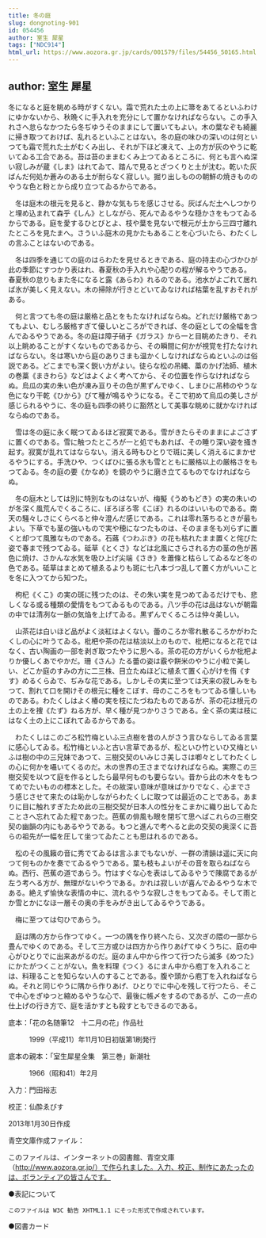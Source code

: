 ```yaml
---
title: 冬の庭
slug: dongnoting-901
id: 054456
author: 室生 犀星
tags: ["NDC914"]
html_url: https://www.aozora.gr.jp/cards/001579/files/54456_50165.html
---
```


## author: 室生 犀星

冬になると庭を眺める時がすくない。霜で荒れた土の上に箒をあてるといふわけにゆかないから、秋晩くに手入れを充分にして置かなければならない。この手入れさへ怠らなかつたら冬ぢゆうそのままにして置いてもよい。木の葉なぞも綺麗に掃き取つておけば、乱れるといふことはない。冬の庭の味ひの深いのは何といつても霜で荒れた土がむくみ出し、それが下ほど凍えて、上の方が灰のやうに乾いてゐる工合である。苔は苔のままむくみ上つてゐるところに、何とも言へぬ深い寂しみが蔵《しま》はれてゐて、踏んで見るとざつくりと土が沈む。乾いた灰ばんだ何処か蒼みのある土が耐らなく寂しい。掘り出しものの朝鮮の焼きもののやうな色と粉とから成り立つてゐるからである。

　冬は庭木の根元を見ると、静かな気もちを感じさせる。灰ばんだ土へしつかりと埋め込まれて森乎《しん》としながら、死んでゐるやうな穏かさをもつてゐるからである。庭を愛するひとびとよ、枝や葉を見ないで根元が土から三四寸離れたところを見たまへ。さういふ庭木の見かたもあることを心づいたら、わたくしの言ふことはないのである。

　冬は四季を通じての庭のはらわたを見せるときである、庭の持主の心づかひが此の季節にすつかり表はれ、春夏秋の手入れや心配りの程が解るやうである。春夏秋の怠りもまた冬になると露《あらわ》れるのである。池水がよごれて居れば氷が美しく見えない。木の掃除が行きとどいてゐなければ枯葉を乱すおそれがある。

　何と言つても冬の庭は厳格と品とをもたなければならぬ。どれだけ厳格であつてもよい、むしろ厳格すぎて優しいところができれば、冬の庭としての全幅を含んでゐるやうである。冬の庭は障子硝子《ガラス》から一と目眺めたきり、それ以上眺めることがすくないものであるから、その瞬間に何かが視覚を打たなければならない。冬は寒いから庭のありさまも温かくしなければならぬといふのは俗説である。どこまでも深く鋭い方がよい。徒らな松の吊縄、藁のかげ法師、植木の巻藁《まきわら》などはよくよく考へてから、その位置を作らなければならぬ。烏瓜の実の朱い色が凍み亘りその色が黒ずんでゆく、しまひに吊柿のやうな色になり干乾《ひから》びて種が鳴るやうになる。そこで初めて烏瓜の美しさが感じられるやうに、冬の庭も四季の終りに豁然として美事な眺めに就かなければならぬのである。

　雪は冬の庭に永く眠つてゐるほど寂寞である。雪がきたらそのままによごさずに置くのである。雪に触つたところが一と処でもあれば、その睡り深い姿を掻き起す。寂寞が乱れてはならない。消える時もひとりで斑に美しく消えるにまかせるやうにする。手洗ひや、つくばひに張る氷も雪とともに厳格以上の厳格さをもつてゐる。冬の庭の要《かなめ》を鏡のやうに磨き立てるものでなければならぬ。

　冬の庭木としては別に特別なものはないが、梅擬《うめもどき》の実の朱いのが冬深く風荒んでくるころに、ぼろぼろ零《こぼ》れるのはいいものである。南天の騒々しさにくらべると仲々澄んだ感じである。これは零れ落ちるときが最もよい。下草でも茎の強いもので実や穂になつたものは、そのまま冬も刈らずに置くと却つて風雅なものである。石蕗《つわぶき》の花も枯れたまま置くと侘びた姿で春まで残つてゐる。砥草《とくさ》などは北風にさらされる方の茎の色が茜色に焼け、さかんな水気を吸ひ上げ尖端《さき》を蕭條と枯らしてゐるなど冬の色である。砥草はまとめて植ゑるよりも斑に七八本づつ乱して置く方がいいことを冬に入つてから知つた。

　枸杞《くこ》の実の斑に残つたのは、その朱い実を見つめてゐるだけでも、悲しくなる或る種類の愛情をもつてゐるものである。八ツ手の花は品はないが朝霜の中では清冽な一脈の気焔を上げてゐる。黒ずんでくるころは仲々美しい。

　山茶花は白いほど品がよく淡紅はよくない。蕾のころか零れ散るころかがわたくしの心に叶うてゐる。枇杷や茶の花は枯淡以上のもので、枇杷になると花ではなく、古い陶画の一部を剥ぎ取つたやうに思へる。茶の花の方がいくらか枇杷よりか優しくあでやかだ。珊《さん》たる蕾の姿は霰や餅米のやうに小粒で美しい、どこか庭のすみの方に二三株、目立たぬほどに植ゑて置く心がけを侑《すす》めるくらゐで、ぢみな花である。しかしその実に至つては天来の寂しみをもつて、割れて口を開けその根元に種をこぼす、母のこころをもつてゐる懐しいものである。わたくしはよく椿の実を枝にたづねたものであるが、茶の花は根元の土の上を捜《たず》ねる方が、早く種が見つかりさうである。全く茶の実は枝にはなく土の上にこぼれてゐるからである。

　わたくしはこのごろ松竹梅といふ三点樹を昔の人がさう言ひならしてゐる言葉に感心してゐる。松竹梅といふと古い言草であるが、松といひ竹といひ又梅といふは樹の中の三兄妹であつて、三樹交契のいみじさ美しさは喞々としてわたくしの心に何かを囁いてくるのだ。木の世界の王さまでなければならぬ。実際この三樹交契を以つて庭を作るとしたら最早何ものも要らない。昔から此の木々をもつてめでたいものの標本とした。その故深い意味が意味ばかりでなく、心までさう感じさせて来たのは恥かしながらわたくしに取つては最近のことである。あまりに目に触れすぎたため此の三樹交契が日本人の性分をこまかに織り出してゐたことさへ忘れてゐた程であつた。芭蕉の俳風も眼を閉ぢて思へばこれらの三樹交契の幽韻の内にもあるやうである。もつと進んで考へると此の交契の奥深くに吾らの祖先が一幅を圧して坐つてゐたことも思はれるのである。

　松のその風籟の音に秀でてゐるは言ふまでもないが、一群の清韻は遥に天に向つて何ものかを奏でてゐるやうである。葉も枝もよいがその音を取らねばならぬ。西行、芭蕉の道であらう。竹はすぐな心を表はしてゐるやうで陳腐であるが左う考へる方が、無理がないやうである。かれは寂しいが喜んでゐるやうな木である。絶えず愉快な表情の中に、流れるやうな寂しさをもつてゐる。そして雨とか雪とかになほ一層その奥の手をみがき出してゐるやうである。

　梅に至つては匂ひであらう。

　庭は隅の方から作つてゆく。一つの隅を作り終へたら、又次ぎの隈の一部から畳んでゆくのである。そして三方或ひは四方から作りあげてゆくうちに、庭の中心がひとりでに出来あがるのだ。庭のまん中から作つて行つたら滅多《めつた》にかたがつくことがない。魚を料理《つく》るにまん中から庖丁を入れることは、料理ることを知らない人のすることである。腹や頭から庖丁を入れねばならぬ。それと同じやうに隅から作りあげ、ひとりでに中心を残して行つたら、そこで中心をぎゆつと縮めるやうな心で、最後に帳〆をするのであるが、この一点の仕上げの行き方で、庭を活かすとも殺すともできるのである。













底本：「花の名随筆12　十二月の花」作品社

　　　1999（平成11）年11月10日初版第1刷発行

底本の親本：「室生犀星全集　第三巻」新潮社

　　　1966（昭和41）年2月

入力：門田裕志

校正：仙酔ゑびす

2013年1月30日作成

青空文庫作成ファイル：

このファイルは、インターネットの図書館、青空文庫（http://www.aozora.gr.jp/）で作られました。入力、校正、制作にあたったのは、ボランティアの皆さんです。











●表記について


	このファイルは W3C 勧告 XHTML1.1 にそった形式で作成されています。







●図書カード